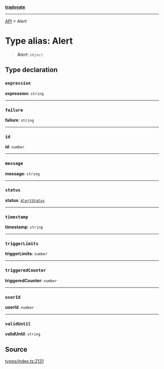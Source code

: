 [**tradovate**](../README.md)

***

[API](../API.md) > Alert

# Type alias: Alert

> **Alert**: `object`

## Type declaration

### `expression`

**expression**: `string`

***

### `failure`

**failure**: `string`

***

### `id`

**id**: `number`

***

### `message`

**message**: `string`

***

### `status`

**status**: [`AlertStatus`](../enumerations/enumeration.AlertStatus.md)

***

### `timestamp`

**timestamp**: `string`

***

### `triggerLimits`

**triggerLimits**: `number`

***

### `triggeredCounter`

**triggeredCounter**: `number`

***

### `userId`

**userId**: `number`

***

### `validUntil`

**validUntil**: `string`

## Source

[types/index.ts:2131](https://github.com/cgilly2fast/tradovate-typescript/blob/b1caea5/src/types/index.ts#L2131)

